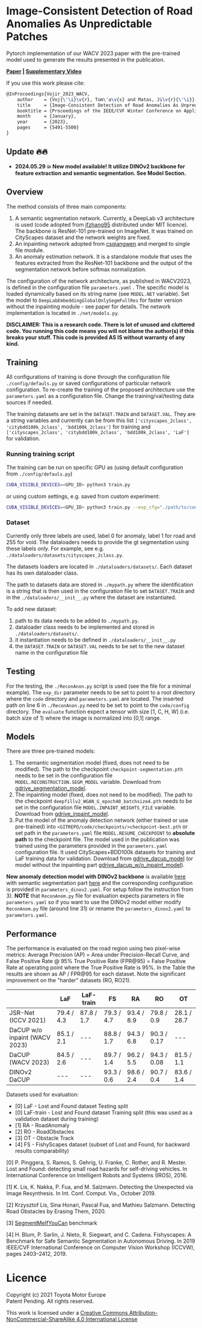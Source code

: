# Image-Consistent Detection of Road Anomalies As Unpredictable Patches 
Pytorch implementation of our WACV 2023 paper with the pre-trained model used to generate the results presented in the publication.

**[Paper](https://openaccess.thecvf.com/content/WACV2023/papers/Vojir_Image-Consistent_Detection_of_Road_Anomalies_As_Unpredictable_Patches_WACV_2023_paper.pdf)
| [Supplementary
Video](https://drive.google.com/file/d/1uDXmdjTTItU1lNfKLF7uniLmznktRcQc/view?usp=share_link)** 

If you use this work please cite:
```latex
@InProceedings{Vojir_2023_WACV,
    author    = {Voj{\'\i}\v{r}, Tom\'a\v{s} and Matas, Ji\v{r}{\'\i}},
    title     = {Image-Consistent Detection of Road Anomalies As Unpredictable Patches},
    booktitle = {Proceedings of the IEEE/CVF Winter Conference on Applications of Computer Vision (WACV)},
    month     = {January},
    year      = {2023},
    pages     = {5491-5500}
}
```

## Update 🔥🔥
- **2024.05.29 💥 New model available! It utilize DINOv2 backbone for feature extraction and semantic segmentation. See Model Section.** 

## Overview

The method consists of three main components:
1. A semantic segmentation network. Currently, a DeepLab v3 architecture is
   used (code adopted from
   [jfzhang95](https://github.com/jfzhang95/pytorch-deeplab-xception)
   distributed under MIT licence). The backbone is ResNet-101 pre-trained on
   ImageNet. It was trained on CityScapes dataset and the network weights are
   fixed.
2. An inpainting network adopted from
   [csqiangwen](https://github.com/csqiangwen/DeepFillv2_Pytorch) and merged to
   single file module.
3. An anomaly estimation network. It is a standalone module that uses the
   features extracted from the ResNet-101 backbone and the output of the
   segmentation network before softmax normalization.

The configuration of the network architecture, as published in WACV2023, is
defined in the configuration file `parameters.yaml` .  The specific model is
loaded dynamically based on its string name (see `MODEL.NET` variable). Set the
model to `DeepLabEmbeddingGlobalOnlySegmFullRes` for faster version without the
inpainting module - see paper for details. The network implementation is
located in `./net/models.py`. 

**DISCLAIMER: This is a research code. There is lot of unused and cluttered code. You running this code means you will not blame the 
author(s) if this breaks your stuff. This code is provided AS IS without warranty of any kind.**

## Training

All configurations of training is done through the configuration file
`./config/defauls.py` or saved configurations of particular network
configuration. To re-create the training of the proposed architecture use the
`parameters.yaml` as a configuration file. Change the training/val/testing data
sources if needed.

The training datasets are set in the `DATASET.TRAIN` and `DATASET.VAL`. They
are a string variables and currently can be from this list
`['cityscapes_2class', 'citybdd100k_2class', 'bdd100k_2class']` for training
and `['cityscapes_2class', 'citybdd100k_2class', 'bdd100k_2class', 'LaF']` for
validation.

### Running training script
The training can be run on specific GPU as (using default configuration from `./config/defauls.py`)
```sh
CUDA_VISIBLE_DEVICES=<GPU_ID> python3 train.py
```
or using custom settings, e.g. saved from custom experiment:
```sh
CUDA_VISIBLE_DEVICES=<GPU_ID> python3 train.py --exp_cfg="./path/to/config_file.yaml"
```

### Dataset

Currently only three labels are used, label 0 for anomaly, label 1 for road and
255 for void. The dataloaders needs to provide the gt segmentation using these
labels only. For example, see e.g.
`./dataloaders/datasets/cityscapes_2class.py`.

The datasets loaders are located in `./dataloaders/datasets/`. Each dataset has
its own dataloader class. 

The path to datasets data are stored in `./mypath.py` where the identification
is a string that is then used in the configuration file to set `DATASET.TRAIN` and
in the `./dataloaders/__init__.py` where the dataset are instantiated.

To add new dataset:
1. path to its data needs to be added to `./mypath.py`.  
2. dataloader class needs to be implemented and stored in `./dataloaders/datasets/`.
3. it instantiation needs to be defined in `./dataloaders/__init__.py` 
4. the `DATASET.TRAIN` or `DATASET.VAL` needs to be set to the new dataset name in the configuration file  

## Testing

For the testing, the `./ReconAnon.py` script is used (see the file for
a minimal example). The `exp_dir` parameter needs to be set to point to a root
directory where the `code` directory and `parameters.yaml` are located.  The
inserted path on line 6 in `./ReconAnon.py` need to be set to point to the
`code/config` directory.  The `evaluate` function expect a tensor with size [1, C, H,
W] (i.e. batch size of 1) where the image is normalized into [0,1] range. 

## Models

There are three pre-trained models:
1. The semantic segmentation model (fixed, does not need to be modified).
   The path to the checkpoint `checkpoint-segmentation.pth` needs to be set
   in the configuration file `MODEL.RECONSTRUCTION.SEGM_MODEL` variable.
   Download from
   [gdrive_segmentation_model](https://drive.google.com/file/d/1ahx2EaYGQQpK5uXSBRagt_okFnvSex_I/view?usp=share_link).
2. The inpainting model (fixed, does not need to be modified).
   The path to the checkpoint `deepfillv2_WGAN_G_epoch40_batchsize4.pth` needs to be set
   in the configuration file `MODEL.INPAINT_WEIGHTS_FILE` variable.
   Download from
   [gdrive_inpaint_model](https://drive.google.com/file/d/1zb49M2dhRK_7RMPYhQA5l--WbKXFQVuw/view?usp=share_link).
3. Put the model of the anomaly detection network (either trained or use pre-trained)
   into `<GITREPO/code/checkpoints/>checkpoint-best.pth` or set path in
   the `parameters.yaml` file `MODEL.RESUME_CHECKPOINT` to **absolute path** to the
   checkpoint file. The model used in the publication was trained using
   the parameters provided in the `parameters.yaml` configuration file. It used
   CityScapes+BDD100k datasets for training and LaF training data for
   validation. Download from
   [gdrive_dacup_model](https://drive.google.com/file/d/1z-Hxfd8rqX1fSljZowVkeLC9w6w5xv3i/view?usp=share_link) (or model without the inpainting part [gdrive_dacup_w/o_inpaint_model](https://drive.google.com/file/d/1q_ZrQ9DfKtL-GcRL7UCtP-wsT5ZXmdyO/view?usp=sharing)).


**New anomaly detection model with DINOv2 backbone** is available
   [here](https://drive.google.com/file/d/1wq96czmP38P-8y8qvwOpzqZiU8eA6oZw/view?usp=sharing)
   with semantic segmentation part
   [here](https://drive.google.com/file/d/153ah9SqvwEeb3NK-O2Z2-wAxq9edxORt/view?usp=sharing)
   and the corresponding configuration is provided in `parameters_dinov2.yaml`.
   For setup follow the instruction from 3). **NOTE** that `ReconAnom.py` file
   for evaluation expects parameters in file `parameters.yaml` so if you want
   to use the DINOv2 model either modify `ReconAnom.py` file (around line
   31) or rename the `parameters_dinov2.yaml` to `parameters.yaml`.

## Performance 

The performance is evaluated on the road region using two pixel-wise metrics:
Average Precision (AP) = Area under Precision-Recall Curve, and False Positive
Rate @ 95% True Positive Rate (FPR@95) = False Positive Rate at operating point
where the True Positive Rate is 95%. In the Table the results are shown as AP
/ FPR@95 for each dataset. Note the significant improvement on the "harder"
datasets (RO, RO21).

|                               | LaF          | LaF-train    | FS           | RA           | RO            | OT            |
| ----------------------------- | ------------ | ------------ | ------------ | ------------ | ------------  | ------------- |
| JSR-Net (ICCV 2021)           | 79.4 / 4.3   | 87.8 / 1.7   | 79.3 / 4.7   | 93.4 / 8.9   | 79.8 / 0.9    | 28.1 / 28.7   |
| DaCUP w/o inpaint (WACV 2023) | 85.1 / 2.1   | ---          | 88.8 / 1.7   | 94.3 /   6.8 | 90.3 /   0.17 | ---           |
| DaCUP (WACV 2023)             | 84.5 / 2.6   | ---          | 89.7 / 1.4   | 96.2 /   5.5 | 94.3 /  0.08  | 81.5 / 1.1    |
| DINOv2 DaCUP                  | ---          | ---          | 93.3 / 0.6   | 98.6 / 2.4   | 90.7 /  0.4   | 83.6 / 1.4    |



Datasets used for evaluation:
* [0] LaF - Lost and Found dataset Testing split
* [0] LaF-train - Lost and Found dataset Training split (this was used as a validation dataset during training)
* [1] RA - RoadAnomaly
* [2] RO - RoadObstacles
* [3] OT - Obstacle Track 
* [4] FS - FishyScapes dataset (subset of Lost and Found, for backward results comparability)


[0] P. Pinggera, S. Ramos, S. Gehrig, U. Franke, C. Rother, and R. Mester. Lost
and Found: detecting small road hazards for self-driving vehicles. In
International Conference on Intelligent Robots and Systems (IROS), 2016.  

[1] K. Lis, K. Nakka, P. Fua, and M. Salzmann. Detecting the Unexpected via Image
Resynthesis. In Int. Conf. Comput.  Vis., October 2019.

[2] Krzysztof Lis, Sina Honari, Pascal Fua, and Mathieu Salzmann. Detecting
Road Obstacles by Erasing Them, 2020.

[3] [SegmentMeIfYouCan](https://segmentmeifyoucan.com/) benchmark

[4] H. Blum, P. Sarlin, J. Nieto, R. Siegwart, and C. Cadena.  Fishyscapes:
A Benchmark for Safe Semantic Segmentation in Autonomous Driving. In 2019
IEEE/CVF International Conference on Computer Vision Workshop (ICCVW), pages
2403–2412, 2019.

# Licence
Copyright (c) 2021 Toyota Motor Europe<br>
Patent Pending. All rights reserved.

This work is licensed under a [Creative Commons
Attribution-NonCommercial-ShareAlike 4.0 International
License](https://creativecommons.org/licenses/by-nc/4.0/)


